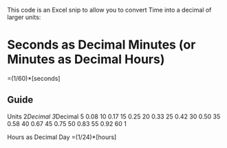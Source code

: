 This code is an Excel snip to allow you to convert Time into a decimal of larger units:

# Seconds as Decimal Minutes (or Minutes as Decimal Hours)
=(1/60)*[seconds]
## Guide

Units 2*Decimal 3*Decimal
5	0.08
10	0.17
15	0.25
20	0.33
25	0.42
30	0.50
35	0.58
40	0.67
45	0.75
50	0.83
55	0.92
60	1

Hours as Decimal Day
=(1/24)*[hours]

